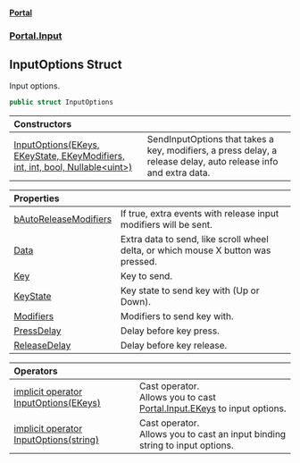 #### [Portal](index.md 'index')
### [Portal.Input](Portal.Input.md 'Portal.Input')

## InputOptions Struct

Input options.

```csharp
public struct InputOptions
```

| Constructors | |
| :--- | :--- |
| [InputOptions(EKeys, EKeyState, EKeyModifiers, int, int, bool, Nullable&lt;uint&gt;)](InputOptions.InputOptions(EKeys,EKeyState,EKeyModifiers,int,int,bool,Nullable_uint_).md 'Portal.Input.InputOptions.InputOptions(Portal.Input.EKeys, Portal.Input.EKeyState, Portal.Input.EKeyModifiers, int, int, bool, System.Nullable<uint>)') | SendInputOptions that takes a key, modifiers, a press delay, a release delay, auto release info and extra data. |

| Properties | |
| :--- | :--- |
| [bAutoReleaseModifiers](InputOptions.bAutoReleaseModifiers.md 'Portal.Input.InputOptions.bAutoReleaseModifiers') | If true, extra events with release input modifiers will be sent. |
| [Data](InputOptions.Data.md 'Portal.Input.InputOptions.Data') | Extra data to send, like scroll wheel delta, or which mouse X button was pressed. |
| [Key](InputOptions.Key.md 'Portal.Input.InputOptions.Key') | Key to send. |
| [KeyState](InputOptions.KeyState.md 'Portal.Input.InputOptions.KeyState') | Key state to send key with (Up or Down). |
| [Modifiers](InputOptions.Modifiers.md 'Portal.Input.InputOptions.Modifiers') | Modifiers to send key with. |
| [PressDelay](InputOptions.PressDelay.md 'Portal.Input.InputOptions.PressDelay') | Delay before key press. |
| [ReleaseDelay](InputOptions.ReleaseDelay.md 'Portal.Input.InputOptions.ReleaseDelay') | Delay before key release. |

| Operators | |
| :--- | :--- |
| [implicit operator InputOptions(EKeys)](InputOptions.implicitoperatorInputOptions(EKeys).md 'Portal.Input.InputOptions.op_Implicit Portal.Input.InputOptions(Portal.Input.EKeys)') | Cast operator. <br/> Allows you to cast [Portal.Input.EKeys](https://docs.microsoft.com/en-us/dotnet/api/Portal.Input.EKeys 'Portal.Input.EKeys') to input options. |
| [implicit operator InputOptions(string)](InputOptions.implicitoperatorInputOptions(string).md 'Portal.Input.InputOptions.op_Implicit Portal.Input.InputOptions(string)') | Cast operator. <br/>           Allows you to cast an input binding string to input options. |
